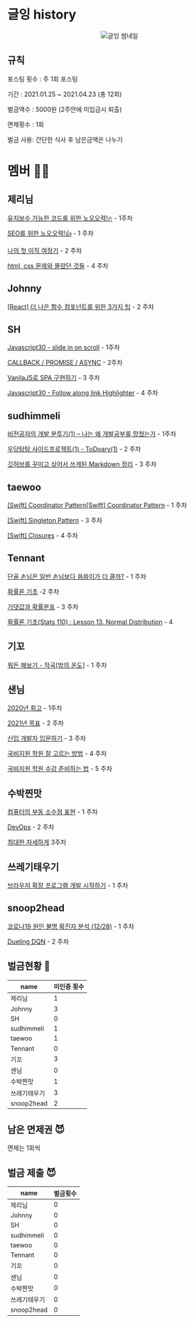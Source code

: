 # 글잉 history

<p align="center">
  <img src="/글잉%20썸네일.jpg" alt="글잉 썸네일" ></img>
</p>

## 규칙
포스팅 횟수 : 주 1회 포스팅

기간 : 2021.01.25 ~ 2021.04.23 (총 12회)

벌금액수 : 5000원 (2주안에 미입금시 퇴출)

면제횟수 : 1회

벌금 사용: 간단한 식사 후 남은금액은 나누기


# 멤버 🙆‍♂️

## 제리님
[유지보수 가능한 코드를 위한 노오오력!🔥](https://velog.io/@jerrynim_/%EC%9C%A0%EC%A7%80%EB%B3%B4%EC%88%98-%EA%B0%80%EB%8A%A5%ED%95%9C-%EC%BD%94%EB%93%9C%EB%A5%BC-%EC%9C%84%ED%95%9C-%EB%85%B8%EC%98%A4%EC%98%A4%EB%A0%A5) - 1주차

[SEO를 위한 노오오력!👍](https://velog.io/@jerrynim_/SEO%EB%A5%BC%EC%9C%84%ED%95%9C-%EB%85%B8%EC%98%A4%EC%98%A4%EB%A0%A5) - 1 주차

[나의 첫 이직 여정기](https://velog.io/@jerrynim_/%EB%82%98%EC%9D%98-%EC%B2%AB-%EC%9D%B4%EC%A7%81-%EC%97%AC%EC%A0%95%EA%B8%B0) - 2 주차

[html, css 문제와 몰랐던 것들](https://velog.io/@jerrynim_/html-css-%EB%AC%B8%EC%A0%9C%EC%99%80-%EB%AA%B0%EB%9E%90%EB%8D%98-%EA%B2%83%EB%93%A4) - 4 주차
## Johnny
[[React] 더 나은 함수 컴포넌트를 위한 3가지 팁](https://jong-hui.github.io/devlog/2021/02/02/(React)3-tips-for-better-functional-components/) - 2 주차

## SH
[Javascript30 - slide in on scroll](https://velog.io/@seeh_h/Javascript30-slide-in-on-scroll) - 1주차

[CALLBACK / PROMISE / ASYNC](https://velog.io/@seeh_h/CALLBACK-PROMISE-ASYNC) - 2주차

[VanilaJS로 SPA 구현하기](https://velog.io/@seeh_h/VanilaJS%EB%A1%9C-SPA-%EA%B5%AC%ED%98%84%ED%95%98%EA%B8%B0) - 3 주차

[Javascript30 - Follow along link Highlighter](https://velog.io/@seeh_h/Javascript30-Follow-along-link-Highlighter) - 4 주차

## sudhimmeli
[비전공자의 개발 분투기(1) – 나는 왜 개발공부를 망쳤는가](https://velog.io/@sud_himmeli/WhyImessedup)  - 1주차

[우당탕탕 사이드프로젝트(1) - ToDoary(1)](https://velog.io/@sud_himmeli/ToDoary1)  - 2 주차

[깃허브를 꾸미고 싶어서 쓰게된 Markdown 정리](https://velog.io/@sud_himmeli/markdown) - 3 주차

## taewoo
[[Swift] Coordinator Pattern[Swift] Coordinator Pattern](https://jintaewoo.tistory.com/58) - 1 주차

[[Swift] Singleton Pattern](https://jintaewoo.tistory.com/59) - 3 주차

[[Swift] Closures](https://jintaewoo.tistory.com/60) - 4 주차

## Tennant
[단골 손님은 일반 손님보다 씀씀이가 더 클까?](https://pazu0522.github.io/%ED%86%B5%EA%B3%84%ED%95%99/%EB%8D%B0%EC%9D%B4%ED%84%B0%20%EB%B6%84%EC%84%9D/mann_whitney_u-test/)  - 1 주차

[확률론 기초](https://pazu0522.github.io/통계학/확률론/stats110_06/) -2 주차

[기댓값과 확률분포](https://pazu0522.github.io/%ED%86%B5%EA%B3%84%ED%95%99/%ED%99%95%EB%A5%A0%EB%A1%A0/stats110_09/) - 3 주차

[확률론 기초(Stats 110) : Lesson 13. Normal Distribution](https://pazu0522.github.io/%ED%86%B5%EA%B3%84%ED%95%99/%ED%99%95%EB%A5%A0%EB%A1%A0/stats110_13/) - 4 

## 기꼬
[뭐든 해보기 - 작곡[밤의 온도]](https://blog.naver.com/h1guitar/222226588794)  - 1 주차

## 샌님
[2020년 회고](https://velog.io/@sannim/1%ED%99%94-2020%EB%85%84-%ED%9A%8C%EA%B3%A0) - 1주차

[2021년 목표](https://velog.io/@sannim/2021%EB%85%84-%EB%AA%A9%ED%91%9C) - 2 주차

[신입 개발자 입문하기](https://velog.io/@sannim/%EC%8B%A0%EC%9E%85-%EA%B0%9C%EB%B0%9C%EC%9E%90-%EC%9E%85%EB%AC%B8%ED%95%98%EA%B8%B0) - 3 주차

[국비지원 학원 잘 고르는 방법](https://velog.io/@sannim/%EA%B5%AD%EB%B9%84%EC%A7%80%EC%9B%90-%ED%95%99%EC%9B%90-%EC%9E%98-%EA%B3%A0%EB%A5%B4%EB%8A%94-%EB%B0%A9%EB%B2%95) - 4 주차

[국비지원 학원 수강 준비하는 법](https://velog.io/@sannim/%EA%B5%AD%EB%B9%84%EC%A7%80%EC%9B%90-%ED%95%99%EC%9B%90-%EC%88%98%EA%B0%95-%EC%A4%80%EB%B9%84%ED%95%98%EB%8A%94-%EB%B2%95) - 5 주차

## 수박찐맛
[컴퓨터의 부동 소수점 표현](https://www.notion.so/dimsss/552068645c9c49f2a450a85b4fbdf3bd) - 1 주차

[DevOps](https://www.notion.so/dimsss/DevOps-c57f01eadafd4581b3cbf7bfe9b36e76)  - 2 주차

[최대한 자세하게](https://www.notion.so/dimsss/4c596ae83c3841af9f91b9530047d131) 3주차

## 쓰레기태우기
[브라우저 확장 프로그램 개발 시작하기](https://taeuk-gang.github.io/wiki/browser_extension_1/#more) - 1 주차

## snoop2head
[코로나19 원인 불명 확진자 분석 (12/28)](https://velog.io/@snoop2head/covid19-unknown-spread) - 1 주차

[Dueling DQN](https://velog.io/@snoop2head/Dueling-DQN) - 2 주차

## 벌금현황 💸
| name | 미인증 횟수
|---|---
| 제리님 | 1
| Johnny | 3 
| SH | 0 
| sudhimmeli | 1 
| taewoo | 1
| Tennant | 0
| 기꼬 | 3 
| 샌님 | 0 
| 수박찐맛 | 1 
| 쓰레기태우기 | 3 
| snoop2head | 2 


## 남은 면제권 😈
면제는 1회씩

## 벌금 제출 😈
| name | 벌금횟수
|---|---
| 제리님 | 0
| Johnny | 0
| SH | 0
| sudhimmeli | 0
| taewoo | 0
| Tennant | 0
| 기꼬 | 0 
| 샌님 | 0
| 수박찐맛 | 0
| 쓰레기태우기 | 0 
| snoop2head | 0
